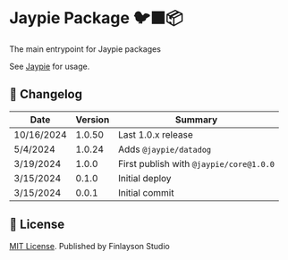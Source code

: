 # Jaypie Package 🐦‍⬛📦

The main entrypoint for Jaypie packages

See [Jaypie](https://github.com/finlaysonstudio/jaypie) for usage.

## 📝 Changelog

| Date       | Version | Summary        |
| ---------- | ------- | -------------- |
| 10/16/2024 |  1.0.50 | Last 1.0.x release |
|   5/4/2024 |  1.0.24 | Adds `@jaypie/datadog` |
|  3/19/2024 |   1.0.0 | First publish with `@jaypie/core@1.0.0` |
|  3/15/2024 |   0.1.0 | Initial deploy |
|  3/15/2024 |   0.0.1 | Initial commit |

## 📜 License

[MIT License](./LICENSE.txt). Published by Finlayson Studio
